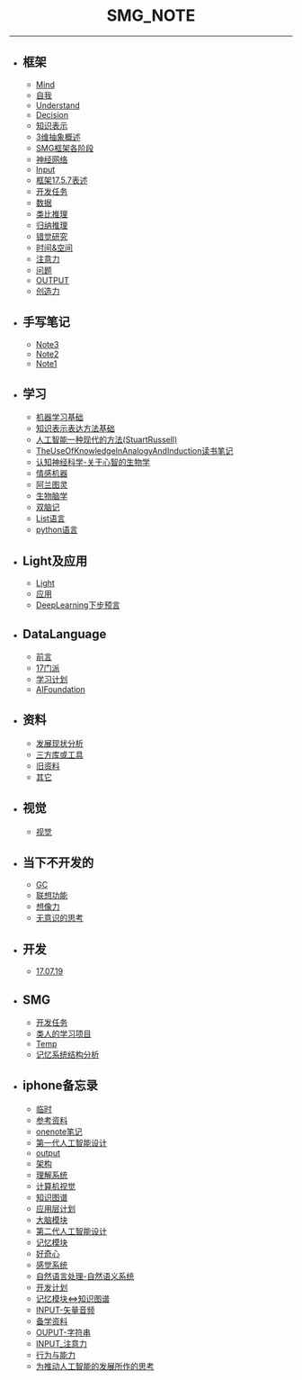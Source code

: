 #  <center>SMG_NOTE</center>

***
	
- ## 框架

	* [Mind](https://github.com/jiaxiaogang/SMG_NOTE/blob/master/框架/Mind.md)
	* [自我](https://github.com/jiaxiaogang/SMG_NOTE/blob/master/框架/自我.md)
	* [Understand](https://github.com/jiaxiaogang/SMG_NOTE/blob/master/框架/Understand.md)
	* [Decision](https://github.com/jiaxiaogang/SMG_NOTE/blob/master/框架/Decision.md)
	* [知识表示](https://github.com/jiaxiaogang/SMG_NOTE/blob/master/框架/知识表示.md)
	* [3维抽象概述](https://github.com/jiaxiaogang/SMG_NOTE/blob/master/框架/3维抽象概述.md)
	* [SMG框架各阶段](https://github.com/jiaxiaogang/SMG_NOTE/blob/master/框架/SMG框架各阶段.md)
	* [神经网络](https://github.com/jiaxiaogang/SMG_NOTE/blob/master/框架/神经网络.md)
	* [Input](https://github.com/jiaxiaogang/SMG_NOTE/blob/master/框架/Input.md)
	* [框架17.5.7表述](https://github.com/jiaxiaogang/SMG_NOTE/blob/master/框架/框架17.5.7表述.md)
	* [开发任务](https://github.com/jiaxiaogang/SMG_NOTE/blob/master/框架/开发任务.md)
	* [数据](https://github.com/jiaxiaogang/SMG_NOTE/blob/master/框架/数据.md)
	* [类比推理](https://github.com/jiaxiaogang/SMG_NOTE/blob/master/框架/类比推理.md)
	* [归纳推理](https://github.com/jiaxiaogang/SMG_NOTE/blob/master/框架/归纳推理.md)
	* [错觉研究](https://github.com/jiaxiaogang/SMG_NOTE/blob/master/框架/错觉研究.md)
	* [时间&空间](https://github.com/jiaxiaogang/SMG_NOTE/blob/master/框架/时间&空间.md)
	* [注意力](https://github.com/jiaxiaogang/SMG_NOTE/blob/master/框架/注意力.md)
	* [问题](https://github.com/jiaxiaogang/SMG_NOTE/blob/master/框架/问题.md)
	* [OUTPUT](https://github.com/jiaxiaogang/SMG_NOTE/blob/master/框架/OUTPUT.md)
	* [创造力](https://github.com/jiaxiaogang/SMG_NOTE/blob/master/框架/创造力.md)

- ## 手写笔记

	* [Note3](https://github.com/jiaxiaogang/SMG_NOTE/blob/master/手写笔记/Note3.md)
	* [Note2](https://github.com/jiaxiaogang/SMG_NOTE/blob/master/手写笔记/Note2.md)
	* [Note1](https://github.com/jiaxiaogang/SMG_NOTE/blob/master/手写笔记/Note1.md)

- ## 学习

	* [机器学习基础](https://github.com/jiaxiaogang/SMG_NOTE/blob/master/学习/机器学习基础.md)
	* [知识表示表达方法基础](https://github.com/jiaxiaogang/SMG_NOTE/blob/master/学习/知识表示表达方法基础.md)
	* [人工智能一种现代的方法(StuartRussell)](https://github.com/jiaxiaogang/SMG_NOTE/blob/master/学习/人工智能一种现代的方法(StuartRussell).md)
	* [TheUseOfKnowledgeInAnalogyAndInduction读书笔记](https://github.com/jiaxiaogang/SMG_NOTE/blob/master/学习/TheUseOfKnowledgeInAnalogyAndInduction读书笔记.md)
	* [认知神经科学-关于心智的生物学](https://github.com/jiaxiaogang/SMG_NOTE/blob/master/学习/认知神经科学-关于心智的生物学.md)
	* [情感机器](https://github.com/jiaxiaogang/SMG_NOTE/blob/master/学习/情感机器.md)
	* [阿兰图灵](https://github.com/jiaxiaogang/SMG_NOTE/blob/master/学习/阿兰图灵.md)
	* [生物脑学](https://github.com/jiaxiaogang/SMG_NOTE/blob/master/学习/生物脑学.md)
	* [双脑记](https://github.com/jiaxiaogang/SMG_NOTE/blob/master/学习/双脑记.md)
	* [List语言](https://github.com/jiaxiaogang/SMG_NOTE/blob/master/学习/List语言.md)
	* [python语言](https://github.com/jiaxiaogang/SMG_NOTE/blob/master/学习/python语言.md)

- ## Light及应用

	* [Light](https://github.com/jiaxiaogang/SMG_NOTE/blob/master/Light及应用/Light.md)
	* [应用](https://github.com/jiaxiaogang/SMG_NOTE/blob/master/Light及应用/应用.md)
	* [DeepLearning下步预言](https://github.com/jiaxiaogang/SMG_NOTE/blob/master/Light及应用/DeepLearning下步预言.md)

- ## DataLanguage

	* [前言](https://github.com/jiaxiaogang/SMG_NOTE/blob/master/DataLanguage/前言.md)
	* [17门派](https://github.com/jiaxiaogang/SMG_NOTE/blob/master/DataLanguage/17门派.md)
	* [学习计划](https://github.com/jiaxiaogang/SMG_NOTE/blob/master/DataLanguage/学习计划.md)
	* [AIFoundation](https://github.com/jiaxiaogang/SMG_NOTE/blob/master/DataLanguage/AIFoundation.md)

- ## 资料

	* [发展现状分析](https://github.com/jiaxiaogang/SMG_NOTE/blob/master/资料/发展现状分析.md)
	* [三方库或工具](https://github.com/jiaxiaogang/SMG_NOTE/blob/master/资料/三方库或工具.md)
	* [旧资料](https://github.com/jiaxiaogang/SMG_NOTE/blob/master/资料/旧资料.md)
	* [其它](https://github.com/jiaxiaogang/SMG_NOTE/blob/master/资料/其它.md)

- ## 视觉

	* [视觉](https://github.com/jiaxiaogang/SMG_NOTE/blob/master/视觉/视觉.md)

- ## 当下不开发的

	* [GC](https://github.com/jiaxiaogang/SMG_NOTE/blob/master/当下不开发的/GC.md)
	* [联想功能](https://github.com/jiaxiaogang/SMG_NOTE/blob/master/当下不开发的/联想功能.md)
	* [想像力](https://github.com/jiaxiaogang/SMG_NOTE/blob/master/当下不开发的/想像力.md)
	* [无意识的思考](https://github.com/jiaxiaogang/SMG_NOTE/blob/master/当下不开发的/无意识的思考.md)

- ## 开发

	* [17.07.19](https://github.com/jiaxiaogang/SMG_NOTE/blob/master/开发/17.07.19.md)

- ## SMG  

	* [开发任务](https://github.com/jiaxiaogang/SMG_NOTE/blob/master/SMG/开发任务.md)
	* [类人的学习项目](https://github.com/jiaxiaogang/SMG_NOTE/blob/master/SMG/类人的学习项目.md)
	* [Temp](https://github.com/jiaxiaogang/SMG_NOTE/blob/master/SMG/Temp.md)
	* [记忆系统结构分析](https://github.com/jiaxiaogang/SMG_NOTE/blob/master/SMG/记忆系统结构分析.md)

- ## iphone备忘录

	* [临时](https://github.com/jiaxiaogang/SMG_NOTE/blob/master/iphone备忘录/临时.md)
	* [参考资料](https://github.com/jiaxiaogang/SMG_NOTE/blob/master/iphone备忘录/参考资料.md)
	* [onenote笔记](https://github.com/jiaxiaogang/SMG_NOTE/blob/master/iphone备忘录/onenote笔记.md)
	* [第一代人工智能设计](https://github.com/jiaxiaogang/SMG_NOTE/blob/master/iphone备忘录/第一代人工智能设计.md)
	* [output](https://github.com/jiaxiaogang/SMG_NOTE/blob/master/iphone备忘录/output.md)
	* [架构](https://github.com/jiaxiaogang/SMG_NOTE/blob/master/iphone备忘录/架构.md)
	* [理解系统](https://github.com/jiaxiaogang/SMG_NOTE/blob/master/iphone备忘录/理解系统.md)
	* [计算机视觉](https://github.com/jiaxiaogang/SMG_NOTE/blob/master/iphone备忘录/计算机视觉.md)
	* [知识图谱](https://github.com/jiaxiaogang/SMG_NOTE/blob/master/iphone备忘录/知识图谱.md)
	* [应用层计划](https://github.com/jiaxiaogang/SMG_NOTE/blob/master/iphone备忘录/应用层计划.md)
	* [大脑模块](https://github.com/jiaxiaogang/SMG_NOTE/blob/master/iphone备忘录/大脑模块.md)
	* [第二代人工智能设计](https://github.com/jiaxiaogang/SMG_NOTE/blob/master/iphone备忘录/第二代人工智能设计.md)
	* [记忆模块](https://github.com/jiaxiaogang/SMG_NOTE/blob/master/iphone备忘录/记忆模块.md)
	* [好奇心](https://github.com/jiaxiaogang/SMG_NOTE/blob/master/iphone备忘录/好奇心.md)
	* [感觉系统](https://github.com/jiaxiaogang/SMG_NOTE/blob/master/iphone备忘录/感觉系统.md)
	* [自然语言处理-自然语义系统](https://github.com/jiaxiaogang/SMG_NOTE/blob/master/iphone备忘录/自然语言处理-自然语义系统.md)
	* [开发计划](https://github.com/jiaxiaogang/SMG_NOTE/blob/master/iphone备忘录/开发计划.md)
	* [记忆模块<=>知识图谱](https://github.com/jiaxiaogang/SMG_NOTE/blob/master/iphone备忘录/记忆模块<=>知识图谱.md)
	* [INPUT-矢量音频](https://github.com/jiaxiaogang/SMG_NOTE/blob/master/iphone备忘录/INPUT-矢量音频.md)
	* [备学资料](https://github.com/jiaxiaogang/SMG_NOTE/blob/master/iphone备忘录/备学资料.md)
	* [OUPUT-字符串](https://github.com/jiaxiaogang/SMG_NOTE/blob/master/iphone备忘录/OUPUT-字符串.md)
	* [INPUT_注意力](https://github.com/jiaxiaogang/SMG_NOTE/blob/master/iphone备忘录/INPUT_注意力.md)
	* [行为与能力](https://github.com/jiaxiaogang/SMG_NOTE/blob/master/iphone备忘录/行为与能力.md)
	* [为推动人工智能的发展所作的思考](https://github.com/jiaxiaogang/SMG_NOTE/blob/master/iphone备忘录/为推动人工智能的发展所作的思考.md)








